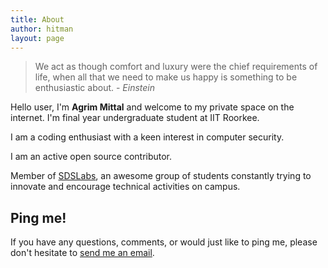 ```yaml
---
title: About
author: hitman
layout: page
---
```


> We act as though comfort and luxury were the chief requirements of life, when all that we need to make us happy is something to be enthusiastic about. - *Einstein*

Hello user, I'm __Agrim Mittal__ and welcome to my private space on the internet. I'm final year undergraduate student at IIT Roorkee. 

I am a coding enthusiast with a keen interest in computer security.

I am an active open source contributor.

Member of [SDSLabs](https://sdslabs.co), an awesome group of students constantly trying to innovate and encourage technical activities on campus.

## Ping me!

If you have any questions, comments, or would just like to ping me, please don't hesitate to [send me an email](mailto:agrimmittal97@gmail.com).

<a href="https://github.com/agrim123"><i class="fab fa-github"></i></a>
<a href="https://twitter.com/agrimittal"><i class="fab fa-twitter"></i></a>
<a href="https://www.linkedin.com/in/agrimmittal/"><i class="fab fa-linkedin-in"></i></a>

